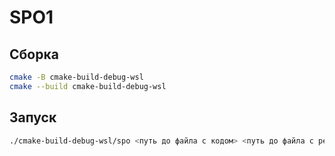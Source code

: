 # SPO1
## Сборка

```bash
cmake -B cmake-build-debug-wsl
cmake --build cmake-build-debug-wsl
```

## Запуск

```bash
./cmake-build-debug-wsl/spo <путь до файла с кодом> <путь до файла с результатом>
```

